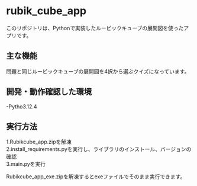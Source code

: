 # rubik_cube_app
このリポジトリは、Pythonで実装したルービックキューブの展開図を使ったアプリです。
## 主な機能
問題と同じルービックキューブの展開図を4択から選ぶクイズになっています。
## 開発・動作確認した環境
-Pytho3.12.4
## 実行方法
1.Rubikcube_app.zipを解凍  
2.install_requirements.pyを実行し、ライブラリのインストール、バージョンの確認  
3.main.pyを実行  

Rubikcube_app_exe.zipを解凍するとexeファイルでそのまま実行できます。
